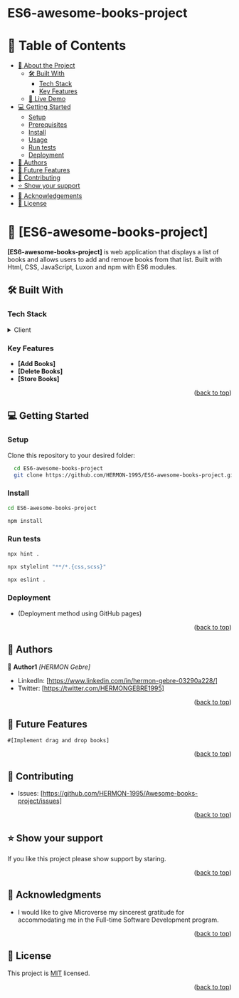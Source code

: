 # ES6-awesome-books-project

<a name="readme-top"></a>

<!-- TABLE OF CONTENTS -->

# 📗 Table of Contents

- [📖 About the Project](#about-project)
  - [🛠 Built With](#built-with)
    - [Tech Stack](#tech-stack)
    - [Key Features](#key-features)
  - [🚀 Live Demo](#live-demo)
- [💻 Getting Started](#getting-started)
  - [Setup](#setup)
  - [Prerequisites](#prerequisites)
  - [Install](#install)
  - [Usage](#usage)
  - [Run tests](#run-tests)
  - [Deployment](#triangular_flag_on_post-deployment)
- [👥 Authors](#authors)
- [🔭 Future Features](#future-features)
- [🤝 Contributing](#contributing)
- [⭐️ Show your support](#support)
- [🙏 Acknowledgements](#acknowledgements)
- [📝 License](#license)

<!-- PROJECT DESCRIPTION -->

# 📖 [ES6-awesome-books-project] <a name="about-project"></a>

**[ES6-awesome-books-project]** is web application that displays a list of books and allows users to add and remove books from that list. Built with Html, CSS, JavaScript, Luxon and npm with ES6 modules.

## 🛠 Built With <a name="built-with"></a>

### Tech Stack <a name="tech-stack"></a>

<details>
  <summary>Client</summary>
  <ul>
    <li><a href="https://html.com/">HTML</a></li>
    <li><a href="https://www.w3.org/Style/CSS/">CSS</a></li>
    <li><a href="https://www.javascript.com/">JavaScript</a></li>
  </ul>
</details>

<!-- Features -->

### Key Features <a name="key-features"></a>

- **[Add Books]**
- **[Delete Books]**
- **[Store Books]**

<p align="right">(<a href="#readme-top">back to top</a>)</p>

<!-- GETTING STARTED -->

## 💻 Getting Started <a name="getting-started"></a>

### Setup

Clone this repository to your desired folder:

```sh
  cd ES6-awesome-books-project
  git clone https://github.com/HERMON-1995/ES6-awesome-books-project.git
```
### Install
 
 ```sh
 cd ES6-awesome-books-project
 ```
 ```sh
 npm install
 ```

### Run tests

```sh
npx hint .
```
```sh
npx stylelint "**/*.{css,scss}"
```
```sh
npx eslint .
```

### Deployment

- (Deployment method using GitHub pages)

<p align="right">(<a href="#readme-top">back to top</a>)</p>

<!-- AUTHORS -->

## 👥 Authors <a name="authors"></a>

👤 **Author1**
 *[HERMON Gebre]*
 
- LinkedIn: [https://www.linkedin.com/in/hermon-gebre-03290a228/]
- Twitter: [https://twitter.com/HERMONGEBRE1995]
 
<p align="right">(<a href="#readme-top">back to top</a>)</p>

<!-- FUTURE FEATURES -->

## 🔭 Future Features <a name="future-features"></a>
    #[Implement drag and drop books]

<p align="right">(<a href="#readme-top">back to top</a>)</p>

<!-- CONTRIBUTING -->

## 🤝 Contributing <a name="contributing"></a>

- Issues: [https://github.com/HERMON-1995/Awesome-books-project/issues]

<p align="right">(<a href="#readme-top">back to top</a>)</p>

<!-- SUPPORT -->

## ⭐️ Show your support <a name="support"></a>

If you like this project please show support by staring.

<p align="right">(<a href="#readme-top">back to top</a>)</p>

<!-- ACKNOWLEDGEMENTS -->

## 🙏 Acknowledgments <a name="acknowledgements"></a>

* I would like to give Microverse my sincerest gratitude for accommodating me in the Full-time Software Development program.

<p align="right">(<a href="#readme-top">back to top</a>)</p>

<!-- LICENSE -->

## 📝 License <a name="license"></a>

This project is [MIT](./LICENSE) licensed.

<p align="right">(<a href="#readme-top">back to top</a>)</p>
